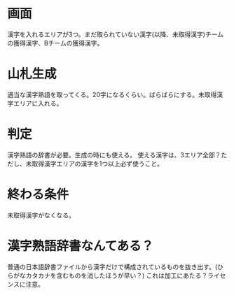# 画面
漢字を入れるエリアが3つ。まだ取られていない漢字(以降、未取得漢字)チームの獲得漢字、Bチームの獲得漢字。
# 山札生成
適当な漢字熟語を取ってくる。20字になるくらい。ばらばらにする。未取得漢字エリアに入れる。
# 判定
漢字熟語の辞書が必要。生成の時にも使える。
使える漢字は、3エリア全部？ただし、未取得漢字エリアの漢字を1つ以上必ず使うこと。
# 終わる条件
未取得漢字がなくなる。
# 漢字熟語辞書なんてある？
普通の日本語辞書ファイルから漢字だけで構成されているものを抜き出す。(ひらがなカタカナを含むものを消したほうが早い？)
これは加工にあたる？ライセンスに注意。
